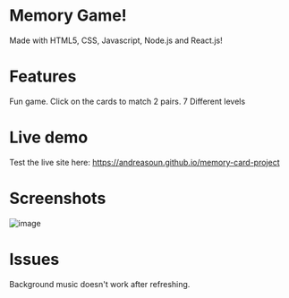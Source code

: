 # Memory Game!

Made with HTML5, CSS, Javascript, Node.js and React.js!

# Features

Fun game.  Click on the cards to match 2 pairs. 7 Different levels

# Live demo

Test the live site here:  https://andreasoun.github.io/memory-card-project

# Screenshots

![image](https://user-images.githubusercontent.com/95022949/236712880-128d2842-82aa-4bc0-9a95-9dedd6c96bc3.png)

# Issues

Background music doesn't work after refreshing. 
